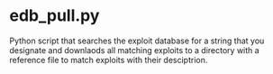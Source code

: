 # edb_pull.py
Python script that searches the exploit database for a string that you designate and downlaods all matching exploits to
a directory with a reference file to match exploits with their desciptrion. 
